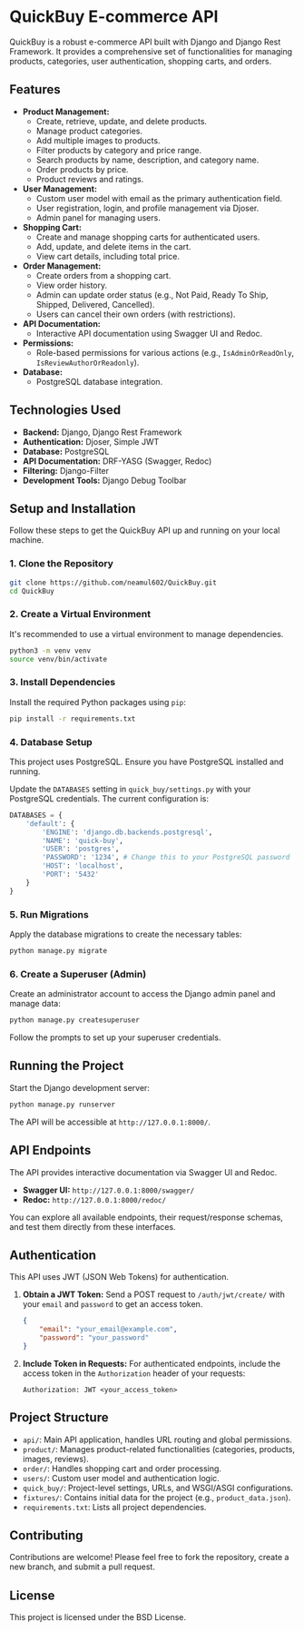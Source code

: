 # QuickBuy E-commerce API

QuickBuy is a robust e-commerce API built with Django and Django Rest Framework. It provides a comprehensive set of functionalities for managing products, categories, user authentication, shopping carts, and orders.

## Features

*   **Product Management:**
    *   Create, retrieve, update, and delete products.
    *   Manage product categories.
    *   Add multiple images to products.
    *   Filter products by category and price range.
    *   Search products by name, description, and category name.
    *   Order products by price.
    *   Product reviews and ratings.
*   **User Management:**
    *   Custom user model with email as the primary authentication field.
    *   User registration, login, and profile management via Djoser.
    *   Admin panel for managing users.
*   **Shopping Cart:**
    *   Create and manage shopping carts for authenticated users.
    *   Add, update, and delete items in the cart.
    *   View cart details, including total price.
*   **Order Management:**
    *   Create orders from a shopping cart.
    *   View order history.
    *   Admin can update order status (e.g., Not Paid, Ready To Ship, Shipped, Delivered, Cancelled).
    *   Users can cancel their own orders (with restrictions).
*   **API Documentation:**
    *   Interactive API documentation using Swagger UI and Redoc.
*   **Permissions:**
    *   Role-based permissions for various actions (e.g., `IsAdminOrReadOnly`, `IsReviewAuthorOrReadonly`).
*   **Database:**
    *   PostgreSQL database integration.

## Technologies Used

*   **Backend:** Django, Django Rest Framework
*   **Authentication:** Djoser, Simple JWT
*   **Database:** PostgreSQL
*   **API Documentation:** DRF-YASG (Swagger, Redoc)
*   **Filtering:** Django-Filter
*   **Development Tools:** Django Debug Toolbar

## Setup and Installation

Follow these steps to get the QuickBuy API up and running on your local machine.

### 1. Clone the Repository

```bash
git clone https://github.com/neamul602/QuickBuy.git
cd QuickBuy
```

### 2. Create a Virtual Environment

It's recommended to use a virtual environment to manage dependencies.

```bash
python3 -m venv venv
source venv/bin/activate
```

### 3. Install Dependencies

Install the required Python packages using `pip`:

```bash
pip install -r requirements.txt
```

### 4. Database Setup

This project uses PostgreSQL. Ensure you have PostgreSQL installed and running.

Update the `DATABASES` setting in `quick_buy/settings.py` with your PostgreSQL credentials. The current configuration is:

```python
DATABASES = {
    'default': {
        'ENGINE': 'django.db.backends.postgresql',
        'NAME': 'quick-buy',
        'USER': 'postgres',
        'PASSWORD': '1234', # Change this to your PostgreSQL password
        'HOST': 'localhost',
        'PORT': '5432'
    }
}
```

### 5. Run Migrations

Apply the database migrations to create the necessary tables:

```bash
python manage.py migrate
```

### 6. Create a Superuser (Admin)

Create an administrator account to access the Django admin panel and manage data:

```bash
python manage.py createsuperuser
```

Follow the prompts to set up your superuser credentials.

## Running the Project

Start the Django development server:

```bash
python manage.py runserver
```

The API will be accessible at `http://127.0.0.1:8000/`.

## API Endpoints

The API provides interactive documentation via Swagger UI and Redoc.

*   **Swagger UI:** `http://127.0.0.1:8000/swagger/`
*   **Redoc:** `http://127.0.0.1:8000/redoc/`

You can explore all available endpoints, their request/response schemas, and test them directly from these interfaces.

## Authentication

This API uses JWT (JSON Web Tokens) for authentication.

1.  **Obtain a JWT Token:**
    Send a POST request to `/auth/jwt/create/` with your `email` and `password` to get an access token.

    ```json
    {
        "email": "your_email@example.com",
        "password": "your_password"
    }
    ```

2.  **Include Token in Requests:**
    For authenticated endpoints, include the access token in the `Authorization` header of your requests:

    `Authorization: JWT <your_access_token>`

## Project Structure

*   `api/`: Main API application, handles URL routing and global permissions.
*   `product/`: Manages product-related functionalities (categories, products, images, reviews).
*   `order/`: Handles shopping cart and order processing.
*   `users/`: Custom user model and authentication logic.
*   `quick_buy/`: Project-level settings, URLs, and WSGI/ASGI configurations.
*   `fixtures/`: Contains initial data for the project (e.g., `product_data.json`).
*   `requirements.txt`: Lists all project dependencies.

## Contributing

Contributions are welcome! Please feel free to fork the repository, create a new branch, and submit a pull request.

## License

This project is licensed under the BSD License.
